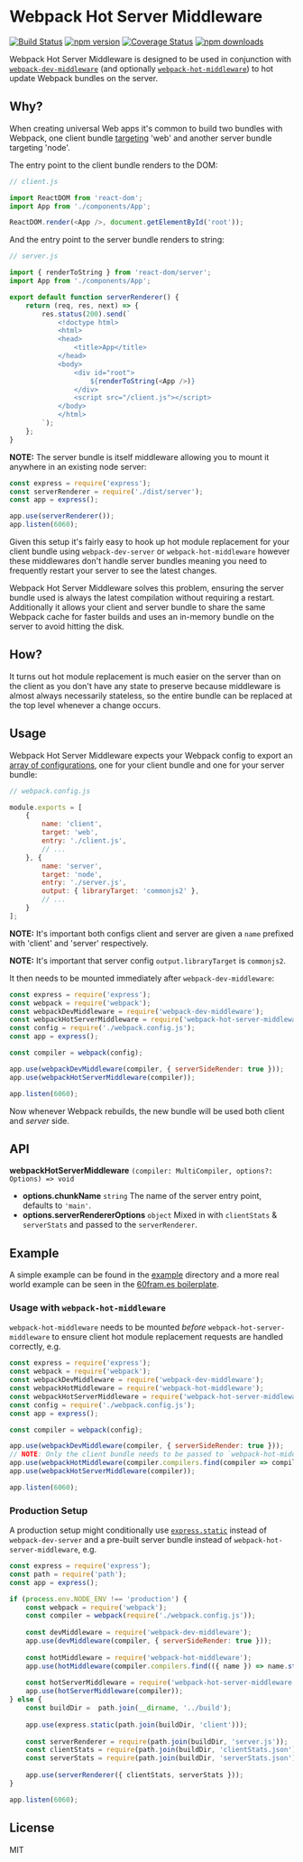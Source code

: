 # Webpack Hot Server Middleware
[![Build Status](https://travis-ci.org/60frames/webpack-hot-server-middleware.svg?branch=master)](https://travis-ci.org/60frames/webpack-hot-server-middleware) [![npm version](https://badge.fury.io/js/webpack-hot-server-middleware.svg)](https://www.npmjs.com/package/webpack-hot-server-middleware) [![Coverage Status](https://coveralls.io/repos/github/60frames/webpack-hot-server-middleware/badge.svg?branch=master)](https://coveralls.io/github/60frames/webpack-hot-server-middleware?branch=master) [![npm downloads](https://img.shields.io/npm/dm/webpack-hot-server-middleware.svg)](https://www.npmjs.com/package/webpack-hot-server-middleware)

Webpack Hot Server Middleware is designed to be used in conjunction with [`webpack-dev-middleware`](https://github.com/webpack/webpack-dev-middleware/) (and optionally [`webpack-hot-middleware`](https://github.com/glenjamin/webpack-hot-middleware/)) to hot update Webpack bundles on the server.

## Why?

When creating universal Web apps it's common to build two bundles with Webpack, one client bundle [targeting](https://webpack.github.io/docs/configuration.html#target) 'web' and another server bundle targeting 'node'.

The entry point to the client bundle renders to the DOM:

```js
// client.js

import ReactDOM from 'react-dom';
import App from './components/App';

ReactDOM.render(<App />, document.getElementById('root'));
```

And the entry point to the server bundle renders to string:

```js
// server.js

import { renderToString } from 'react-dom/server';
import App from './components/App';

export default function serverRenderer() {
    return (req, res, next) => {
        res.status(200).send(`
            <!doctype html>
            <html>
            <head>
                <title>App</title>
            </head>
            <body>
                <div id="root">
                    ${renderToString(<App />)}
                </div>
                <script src="/client.js"></script>
            </body>
            </html>
        `);
    };
}
```

**NOTE:** The server bundle is itself middleware allowing you to mount it anywhere in an existing node server:

```js
const express = require('express');
const serverRenderer = require('./dist/server');
const app = express();

app.use(serverRenderer());
app.listen(6060);
```

Given this setup it's fairly easy to hook up hot module replacement for your client bundle using `webpack-dev-server` or `webpack-hot-middleware` however these middlewares don't handle server bundles meaning you need to frequently restart your server to see the latest changes.

Webpack Hot Server Middleware solves this problem, ensuring the server bundle used is always the latest compilation without requiring a restart. Additionally it allows your client and server bundle to share the same Webpack cache for faster builds and uses an in-memory bundle on the server to avoid hitting the disk.

## How?

It turns out hot module replacement is much easier on the server than on the client as you don't have any state to preserve because middleware is almost always necessarily stateless, so the entire bundle can be replaced at the top level whenever a change occurs.

## Usage

Webpack Hot Server Middleware expects your Webpack config to export an [array of configurations](http://webpack.github.io/docs/configuration.html#multiple-configurations), one for your client bundle and one for your server bundle:

```js
// webpack.config.js

module.exports = [
    {
        name: 'client',
        target: 'web',
        entry: './client.js',
        // ...
    }, {
        name: 'server',
        target: 'node',
        entry: './server.js',
        output: { libraryTarget: 'commonjs2' },
        // ...
    }
];
```

**NOTE:** It's important both configs client and server are given a `name` prefixed with 'client' and 'server' respectively.

**NOTE:** It's important that server config `output.libraryTarget` is `commonjs2`.

It then needs to be mounted immediately after `webpack-dev-middleware`:

```js
const express = require('express');
const webpack = require('webpack');
const webpackDevMiddleware = require('webpack-dev-middleware');
const webpackHotServerMiddleware = require('webpack-hot-server-middleware');
const config = require('./webpack.config.js');
const app = express();

const compiler = webpack(config);

app.use(webpackDevMiddleware(compiler, { serverSideRender: true }));
app.use(webpackHotServerMiddleware(compiler));

app.listen(6060);
```

Now whenever Webpack rebuilds, the new bundle will be used both client and *server* side.

## API

**webpackHotServerMiddleware** `(compiler: MultiCompiler, options?: Options) => void`

- **options.chunkName** `string` The name of the server entry point, defaults to `'main'`.
- **options.serverRendererOptions** `object` Mixed in with `clientStats` & `serverStats` and passed to the `serverRenderer`.

## Example

A simple example can be found in the [example](example) directory and a more real world example can be seen in the [60fram.es boilerplate](https://github.com/60frames/react-boilerplate).

### Usage with `webpack-hot-middleware`

`webpack-hot-middleware` needs to be mounted *before* `webpack-hot-server-middleware` to ensure client hot module replacement requests are handled correctly, e.g.

```js
const express = require('express');
const webpack = require('webpack');
const webpackDevMiddleware = require('webpack-dev-middleware');
const webpackHotMiddleware = require('webpack-hot-middleware');
const webpackHotServerMiddleware = require('webpack-hot-server-middleware');
const config = require('./webpack.config.js');
const app = express();

const compiler = webpack(config);

app.use(webpackDevMiddleware(compiler, { serverSideRender: true }));
// NOTE: Only the client bundle needs to be passed to `webpack-hot-middleware`.
app.use(webpackHotMiddleware(compiler.compilers.find(compiler => compiler.name === 'client')));
app.use(webpackHotServerMiddleware(compiler));

app.listen(6060);
```

### Production Setup

A production setup might conditionally use [`express.static`](https://expressjs.com/en/starter/static-files.html) instead of `webpack-dev-server` and a pre-built server bundle instead of `webpack-hot-server-middleware`, e.g.

```js
const express = require('express');
const path = require('path');
const app = express();

if (process.env.NODE_ENV !== 'production') {
    const webpack = require('webpack');
    const compiler = webpack(require('./webpack.config.js'));
    
    const devMiddleware = require('webpack-dev-middleware');
    app.use(devMiddleware(compiler, { serverSideRender: true }));
    
    const hotMiddleware = require('webpack-hot-middleware');
    app.use(hotMiddleware(compiler.compilers.find(({ name }) => name.startsWith('client'))));
    
    const hotServerMiddleware = require('webpack-hot-server-middleware');
    app.use(hotServerMiddleware(compiler));
} else {
    const buildDir =  path.join(__dirname, '../build');
    
    app.use(express.static(path.join(buildDir, 'client')));
    
    const serverRenderer = require(path.join(buildDir, 'server.js'));
    const clientStats = require(path.join(buildDir, 'clientStats.json'));
    const serverStats = require(path.join(buildDir, 'serverStats.json'));
    
    app.use(serverRenderer({ clientStats, serverStats }));
}

app.listen(6060);
```

## License

MIT
